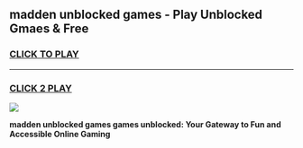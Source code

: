 
## madden unblocked games - Play Unblocked Gmaes & Free
<h3>
<a href="https://news.freeplayer.one?title=madden_unblocked_games&ref=16F">CLICK TO PLAY</a></h3>
<hr>

<h3>
<a href="https://news.freeplayer.one?title=madden_unblocked_games&ref=16F">CLICK 2 PLAY</a>
  
</h3>

<a href="https://news.freeplayer.one?title=madden_unblocked_games&ref=16F/"><img src="https://clearcache.store/games.png"></a>


**madden unblocked games games unblocked: Your Gateway to Fun and Accessible Online Gaming**
